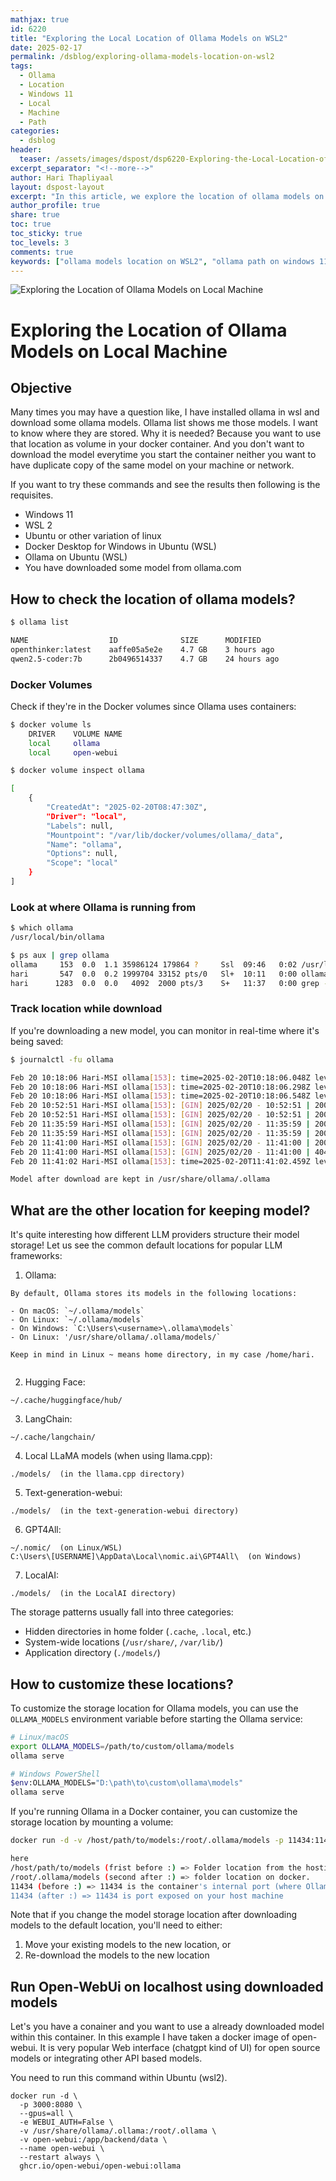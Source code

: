 ```yaml
---
mathjax: true
id: 6220
title: "Exploring the Local Location of Ollama Models on WSL2"
date: 2025-02-17
permalink: /dsblog/exploring-ollama-models-location-on-wsl2
tags:
  - Ollama
  - Location
  - Windows 11
  - Local
  - Machine
  - Path
categories:
  - dsblog
header:
  teaser: /assets/images/dspost/dsp6220-Exploring-the-Local-Location-of-Ollama-Models-on-wsl2.jpg
excerpt_separator: "<!--more-->"
author: Hari Thapliyaal
layout: dspost-layout
excerpt: "In this article, we explore the location of ollama models on Windows 11 (WSL2) machine. We also discuss the advantages and disadvantages of each method and look at some examples of state of the art models."
author_profile: true
share: true
toc: true
toc_sticky: true
toc_levels: 3
comments: true
keywords: ["ollama models location on WSL2", "ollama path on windows 11", "ollama local path on windows 11", "ollama model location on local machine", "ollama location on windows 11", "ollama path on windows 11", "ollama local location on windows 11"]
---
```


![Exploring the Location of Ollama Models on Local Machine](/assets/images/dspost/dsp6220-Exploring-the-Local-Location-of-Ollama-Models-on-wsl2.jpg)

# Exploring the Location of Ollama Models on Local Machine 

## Objective
Many times you may have a question like, I have installed ollama in wsl and download some ollama models. Ollama list shows me those models. I want to know where they are stored. Why it is needed? Because you want to use that location as volume in your docker container. And you don't want to download the model everytime you start the container neither you want to have duplicate copy of the same model on your machine or network.

If you want to try these commands and see the results then following is the requisites.
- Windows 11
- WSL 2
- Ubuntu or other variation of linux
- Docker Desktop for Windows in Ubuntu (WSL)
- Ollama on Ubuntu (WSL)
- You have downloaded some model from ollama.com

## How to check the location of ollama models?

```bash
$ ollama list 

NAME                  ID              SIZE      MODIFIED
openthinker:latest    aaffe05a5e2e    4.7 GB    3 hours ago
qwen2.5-coder:7b      2b0496514337    4.7 GB    24 hours ago
```

### Docker Volumes
Check if they're in the Docker volumes since Ollama uses containers:

```bash
$ docker volume ls
    DRIVER    VOLUME NAME
    local     ollama
    local     open-webui

$ docker volume inspect ollama

[
    {
        "CreatedAt": "2025-02-20T08:47:30Z",
        "Driver": "local",
        "Labels": null,
        "Mountpoint": "/var/lib/docker/volumes/ollama/_data",
        "Name": "ollama",
        "Options": null,
        "Scope": "local"
    }
]
```

### Look at where Ollama is running from

```bash
$ which ollama
/usr/local/bin/ollama

$ ps aux | grep ollama
ollama     153  0.0  1.1 35986124 179864 ?     Ssl  09:46   0:02 /usr/local/bin/ollama serve
hari       547  0.0  0.2 1999704 33152 pts/0   Sl+  10:11   0:00 ollama run openthinker:latest
hari      1283  0.0  0.0   4092  2000 pts/3    S+   11:37   0:00 grep --color=auto ollama

```

### Track location while download
If you're downloading a new model, you can monitor in real-time where it's being saved:

```bash
$ journalctl -fu ollama

Feb 20 10:18:06 Hari-MSI ollama[153]: time=2025-02-20T10:18:06.048Z level=WARN source=sched.go:646 msg="gpu VRAM usage didn't recover within timeout" seconds=5.123075429 model=/usr/share/ollama/.ollama/models/blobs/sha256-b00569cd7782c6d7f1eb1d0a005b3a112fc879ee746111e3afea4b405d7776c1
Feb 20 10:18:06 Hari-MSI ollama[153]: time=2025-02-20T10:18:06.298Z level=WARN source=sched.go:646 msg="gpu VRAM usage didn't recover within timeout" seconds=5.372942367 model=/usr/share/ollama/.ollama/models/blobs/sha256-b00569cd7782c6d7f1eb1d0a005b3a112fc879ee746111e3afea4b405d7776c1
Feb 20 10:18:06 Hari-MSI ollama[153]: time=2025-02-20T10:18:06.548Z level=WARN source=sched.go:646 msg="gpu VRAM usage didn't recover within timeout" seconds=5.622979384 model=/usr/share/ollama/.ollama/models/blobs/sha256-b00569cd7782c6d7f1eb1d0a005b3a112fc879ee746111e3afea4b405d7776c1
Feb 20 10:52:51 Hari-MSI ollama[153]: [GIN] 2025/02/20 - 10:52:51 | 200 |     170.514µs |       127.0.0.1 | HEAD     "/"
Feb 20 10:52:51 Hari-MSI ollama[153]: [GIN] 2025/02/20 - 10:52:51 | 200 |    2.147892ms |       127.0.0.1 | GET      "/api/tags"
Feb 20 11:35:59 Hari-MSI ollama[153]: [GIN] 2025/02/20 - 11:35:59 | 200 |      46.505µs |       127.0.0.1 | HEAD     "/"
Feb 20 11:35:59 Hari-MSI ollama[153]: [GIN] 2025/02/20 - 11:35:59 | 200 |     332.731µs |       127.0.0.1 | GET      "/api/tags"
Feb 20 11:41:00 Hari-MSI ollama[153]: [GIN] 2025/02/20 - 11:41:00 | 200 |      27.668µs |       127.0.0.1 | HEAD     "/"
Feb 20 11:41:00 Hari-MSI ollama[153]: [GIN] 2025/02/20 - 11:41:00 | 404 |      378.22µs |       127.0.0.1 | POST     "/api/show"
Feb 20 11:41:02 Hari-MSI ollama[153]: time=2025-02-20T11:41:02.459Z level=INFO source=download.go:176 msg="downloading 96c415656d37 in 16 292 MB part(s)"

Model after download are kept in /usr/share/ollama/.ollama
```
## What are the other location for keeping model?
It's quite interesting how different LLM providers structure their model storage! Let us see the common default locations for popular LLM frameworks:

1. Ollama:
```
By default, Ollama stores its models in the following locations:

- On macOS: `~/.ollama/models`
- On Linux: `~/.ollama/models`
- On Windows: `C:\Users\<username>\.ollama\models`
- On Linux: '/usr/share/ollama/.ollama/models/`

Keep in mind in Linux ~ means home directory, in my case /home/hari.


```

2. Hugging Face:
```
~/.cache/huggingface/hub/
```

3. LangChain:
```
~/.cache/langchain/
```

4. Local LLaMA models (when using llama.cpp):
```
./models/  (in the llama.cpp directory)
```

5. Text-generation-webui:
```
./models/  (in the text-generation-webui directory)
```

6. GPT4All:
```
~/.nomic/  (on Linux/WSL)
C:\Users\[USERNAME]\AppData\Local\nomic.ai\GPT4All\  (on Windows)
```

7. LocalAI:
```
./models/  (in the LocalAI directory)
```

The storage patterns usually fall into three categories:
- Hidden directories in home folder (`.cache`, `.local`, etc.)
- System-wide locations (`/usr/share/`, `/var/lib/`)
- Application directory (`./models/`)

## How to customize these locations?

To customize the storage location for Ollama models, you can use the `OLLAMA_MODELS` environment variable before starting the Ollama service:

```bash
# Linux/macOS
export OLLAMA_MODELS=/path/to/custom/ollama/models
ollama serve

# Windows PowerShell
$env:OLLAMA_MODELS="D:\path\to\custom\ollama\models"
ollama serve
```

If you're running Ollama in a Docker container, you can customize the storage location by mounting a volume:

```bash
docker run -d -v /host/path/to/models:/root/.ollama/models -p 11434:11434 ollama/ollama

here
/host/path/to/models (frist before :) => Folder location from the hosting machine 
/root/.ollama/models (second after :) => folder location on docker.
11434 (before :) => 11434 is the container's internal port (where Ollama runs inside Docker)
11434 (after :) => 11434 is port exposed on your host machine
```

Note that if you change the model storage location after downloading models to the default location, you'll need to either:
1. Move your existing models to the new location, or
2. Re-download the models to the new location

## Run Open-WebUi on localhost using downloaded models
Let's you have a conainer and you want to use a already downloaded model within this container. In this example I have taken a docker image of open-webui. It is very popular Web interface (chatgpt kind of UI) for open source models or integrating other API based models.

You need to run this command within Ubuntu (wsl2).

```
docker run -d \
  -p 3000:8080 \
  --gpus=all \
  -e WEBUI_AUTH=False \
  -v /usr/share/ollama/.ollama:/root/.ollama \
  -v open-webui:/app/backend/data \
  --name open-webui \
  --restart always \
  ghcr.io/open-webui/open-webui:ollama
```






